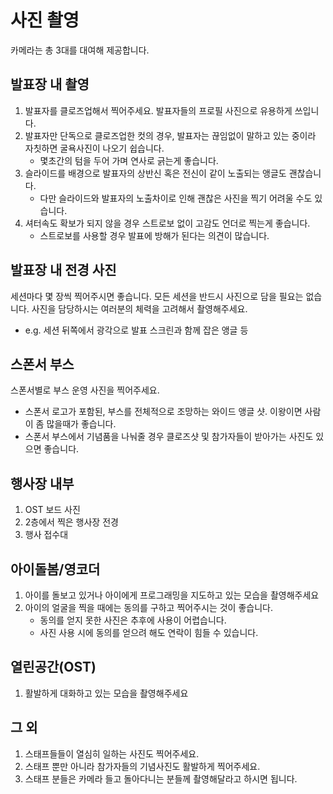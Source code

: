 # 사진 촬영

카메라는 총 3대를 대여해 제공합니다.

## 발표장 내 촬영

1. 발표자를 클로즈업해서 찍어주세요. 발표자들의 프로필 사진으로 유용하게 쓰입니다.
2. 발표자만 단독으로 클로즈업한 컷의 경우, 발표자는 끊임없이 말하고 있는 중이라 자칫하면 굴욕사진이 나오기 쉽습니다. 
    - 몇초간의 텀을 두어 가며 연사로 긁는게 좋습니다.
3. 슬라이드를 배경으로 발표자의 상반신 혹은 전신이 같이 노출되는 앵글도 괜찮습니다. 
    - 다만 슬라이드와 발표자의 노출차이로 인해 괜찮은 사진을 찍기 어려울 수도 있습니다.
4. 셔터속도 확보가 되지 않을 경우 스트로보 없이 고감도 언더로 찍는게 좋습니다. 
    - 스트로보를 사용할 경우 발표에 방해가 된다는 의견이 많습니다.

## 발표장 내 전경 사진

세션마다 몇 장씩 찍어주시면 좋습니다. 모든 세션을 반드시 사진으로 담을 필요는 없습니다. 사진을 담당하시는 여러분의 체력을 고려해서 촬영해주세요.

- e.g. 세션 뒤쪽에서 광각으로 발표 스크린과 함께 잡은 앵글 등

## 스폰서 부스

스폰서별로 부스 운영 사진을 찍어주세요.

- 스폰서 로고가 포함된, 부스를 전체적으로 조망하는 와이드 앵글 샷. 이왕이면 사람이 좀 많을때가 좋습니다.
- 스폰서 부스에서 기념품을 나눠줄 경우 클로즈샷 및 참가자들이 받아가는 사진도 있으면 좋습니다.

## 행사장 내부

1. OST 보드 사진
2. 2층에서 찍은 행사장 전경
3. 행사 접수대

## 아이돌봄/영코더

1. 아이를 돌보고 있거나 아이에게 프로그래밍을 지도하고 있는 모습을 촬영해주세요
2. 아이의 얼굴을 찍을 때에는 동의를 구하고 찍어주시는 것이 좋습니다.
    - 동의를 얻지 못한 사진은 추후에 사용이 어렵습니다.
    - 사진 사용 시에 동의를 얻으려 해도 연락이 힘들 수 있습니다.

## 열린공간(OST)

1. 활발하게 대화하고 있는 모습을 촬영해주세요

## 그 외

1. 스태프들들이 열심히 일하는 사진도 찍어주세요.
2. 스태프 뿐만 아니라 참가자들의 기념사진도 활발하게 찍어주세요. 
3. 스태프 분들은 카메라 들고 돌아다니는 분들께 촬영해달라고 하시면 됩니다.
